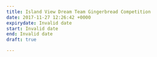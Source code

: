```yaml
---
title: Island View Dream Team Gingerbread Competition
date: 2017-11-27 12:26:42 +0000
expirydate: Invalid date
start: Invalid date
end: Invalid date
draft: true

---
```

